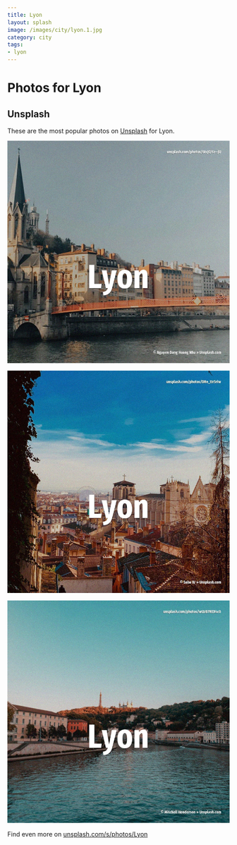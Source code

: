 ```yaml
---
title: Lyon
layout: splash
image: /images/city/lyon.1.jpg
category: city
tags:
- lyon
---
```

# Photos for Lyon

## Unsplash

These are the most popular photos on [Unsplash](https://unsplash.com) for Lyon.

![Lyon](/images/city/lyon.1.jpg)

![Lyon](/images/city/lyon.2.jpg)

![Lyon](/images/city/lyon.3.jpg)

Find even more on [unsplash.com/s/photos/Lyon](https://unsplash.com/s/photos/Lyon)